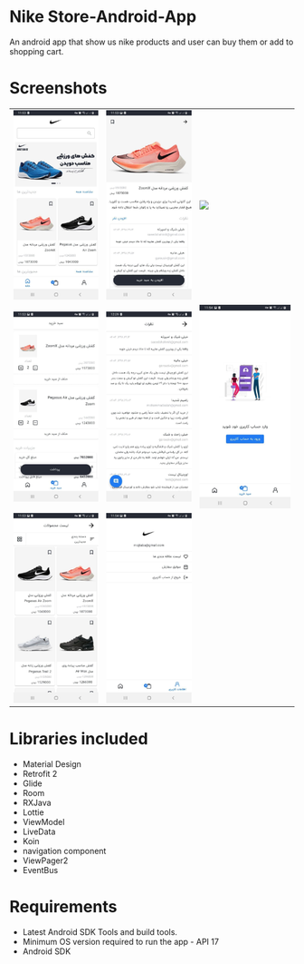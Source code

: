 # Nike Store-Android-App
An android app that show us nike products and user can buy them or add to shopping cart.

# Screenshots
<table>
	<tr><td><img src="https://github.com/mojtaba28/NikeStoreApp/blob/main/screenshots/home.jpg"></td>
	<td><img src="https://github.com/mojtaba28/NikeStoreApp/blob/main/screenshots/product_detail.jpg"></td>
	<td><img src="https://github.com/mojtaba28/NikeStoreApp/blob/main/screenshots/login"></td></tr>
	<tr><td><img src="https://github.com/mojtaba28/NikeStoreApp/blob/main/screenshots/addCart.jpg"></td>
	<td><img src="https://github.com/mojtaba28/NikeStoreApp/blob/main/screenshots/comments.jpg"></td>
	<td><img src="https://github.com/mojtaba28/NikeStoreApp/blob/main/screenshots/login2.jpg"></td></tr>
	<tr><td><img src="https://github.com/mojtaba28/NikeStoreApp/blob/main/screenshots/product_list.jpg"></td>
	<td><img src="https://github.com/mojtaba28/NikeStoreApp/blob/main/screenshots/profile.jpg"></td></tr>
</table>

# Libraries included
<ul>
	<li>Material Design</li>
	<li>Retrofit 2</li>
	<li>Glide </li>
	<li>Room</li>
	<li>RXJava</li>
	<li>Lottie</li>
	<li>ViewModel</li>
	<li>LiveData</li>
	<li>Koin</li>
	<li>navigation component</li>
	<li>ViewPager2</li>
	<li>EventBus</li>
	
	
</ul>

# Requirements
<ul>
	<li>Latest Android SDK Tools and build tools.</li>
	<li>Minimum OS version required to run the app - API 17 </l>
	<li>Android SDK</li>
</ul>
